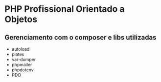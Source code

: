 # PHP Profissional Orientado a Objetos

## Gerenciamento com o composer e libs utilizadas

- autoload
- plates
- var-dumper
- phpmailer
- phpdotenv
- PDO

